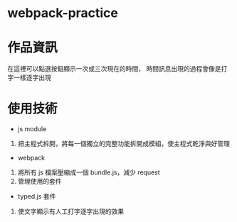# webpack-practice

# 作品資訊
在這裡可以點選按鈕顯示一次或三次現在的時間，
時間訊息出現的過程會像是打字一樣逐字出現

# 使用技術
- js module 
1.  把主程式拆開，將每一個獨立的完整功能拆開成模組，使主程式乾淨與好管理
- webpack 
1.  將所有 js 檔案壓縮成一個 bundle.js，減少 request
2.  管理使用的套件
- typed.js 套件
1.  使文字顯示有人工打字逐字出現的效果
